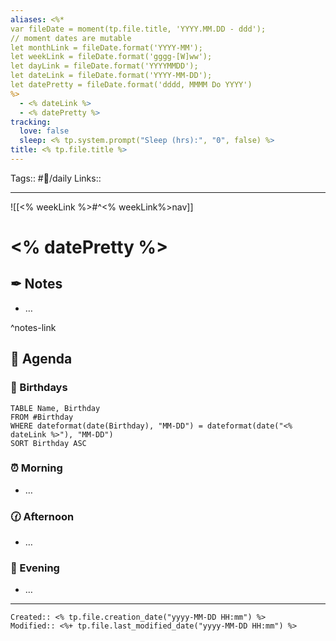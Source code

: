 ```yaml
---
aliases: <%*
var fileDate = moment(tp.file.title, 'YYYY.MM.DD - ddd');
// moment dates are mutable 
let monthLink = fileDate.format('YYYY-MM');
let weekLink = fileDate.format('gggg-[W]ww');
let dayLink = fileDate.format('YYYYMMDD');
let dateLink = fileDate.format('YYYY-MM-DD');
let datePretty = fileDate.format('dddd, MMMM Do YYYY')
%>
  - <% dateLink %>
  - <% datePretty %>
tracking:
  love: false
  sleep: <% tp.system.prompt("Sleep (hrs):", "0", false) %>
title: <% tp.file.title %>
---
```

Tags:: #📅/daily
Links:: 
___

![[<% weekLink %>#^<% weekLink%>nav]]

# <% datePretty %>


## ✒ Notes

- …

^notes-link

## 📅 Agenda

### 🎈 Birthdays
```dataview
TABLE Name, Birthday
FROM #Birthday
WHERE dateformat(date(Birthday), "MM-DD") = dateformat(date("<% dateLink %>"), "MM-DD")
SORT Birthday ASC
```

### ⏰ Morning

- …

### 🕜 Afternoon

- …

### 🌙 Evening

- …

___
```ad-fileInfo 
Created:: <% tp.file.creation_date("yyyy-MM-DD HH:mm") %>
Modified:: <%+ tp.file.last_modified_date("yyyy-MM-DD HH:mm") %>
```
